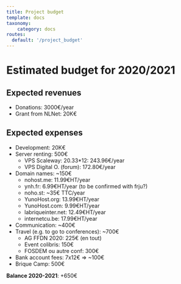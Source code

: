 ```yaml
---
title: Project budget
template: docs
taxonomy:
    category: docs
routes:
  default: '/project_budget'
---
```


# Estimated budget for 2020/2021

## Expected revenues

* Donations: 3000€/year
* Grant from NLNet: 20K€

## Expected expenses

* Development: 20K€
* Server renting: 500€
   * VPS Scaleway: 20.33*12: 243.96€/year
   * VPS Digital O. (forum): 172.80€/year
* Domain names: ~150€
   * nohost.me: 11.99€HT/year
   * ynh.fr: 6.99€HT/year (to be confirmed with frju?)
   * noho.st: ~35€ TTC/year
   * YunoHost.org: 13.99€HT/year
   * YunoHost.com: 9.99€HT/year
   * labriqueinter.net: 12.49€HT/year
   * internetcu.be: 17.99€HT/year
* Communication: ~400€
* Travel (e.g. to go to conferences): ~700€    
   * AG FFDN 2020: 225€ (en tout) 
   * Event colibris: 150€
   * FOSDEM ou autre conf: 300€
* Bank account fees: 7x12€ => ~100€
* Brique Camp: 500€

**Balance 2020-2021**: +650€
